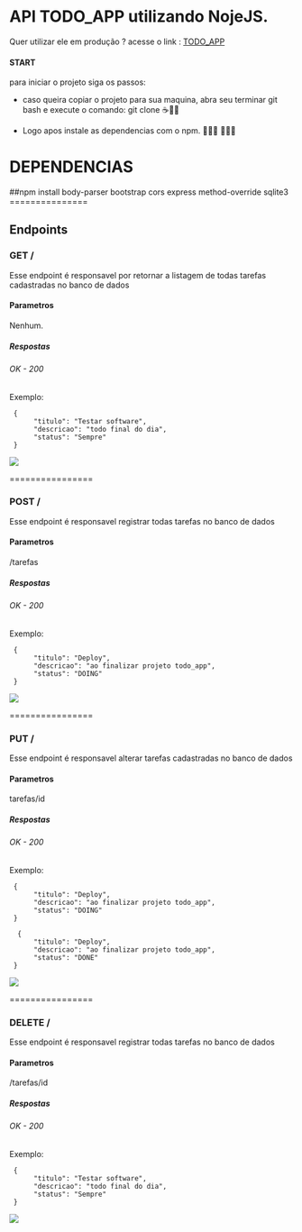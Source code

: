 # API TODO_APP utilizando NojeJS.

Quer utilizar ele em produção ? 
acesse o link :
<a href="https://limitless-chamber-55054.herokuapp.com">TODO_APP</a>


#### START 
para iniciar o projeto siga os passos: 
* caso queira copiar o projeto para sua maquina, abra seu terminar git bash e execute o comando: git clone ☕🤞🏾

* Logo apos instale as dependencias com o npm. 👨🏾‍💻 👩🏾‍💻
<h1>DEPENDENCIAS</h1>
   ##npm install 
     body-parser
     bootstrap
     cors
     express
     method-override
     sqlite3
===============


## Endpoints 

### GET / 
Esse endpoint é responsavel por retornar a listagem de todas tarefas cadastradas no banco de dados 
#### Parametros 
Nenhum.

##### Respostas
###### OK - 200 
Exemplo:

```
 {
      "titulo": "Testar software",
      "descricao": "todo final do dia",
      "status": "Sempre"
 }
```



<img src="https://user-images.githubusercontent.com/56409950/94768705-83670580-0386-11eb-9740-acae4e78883f.JPG"/>

================

### POST / 
Esse endpoint é responsavel registrar todas tarefas no banco de dados 
#### Parametros 
/tarefas

##### Respostas
###### OK - 200 
Exemplo:

```
 {
      "titulo": "Deploy",
      "descricao": "ao finalizar projeto todo_app",
      "status": "DOING"
 }
```



![](https://user-images.githubusercontent.com/56409950/94769605-d2159f00-0388-11eb-8689-39e2633e8b90.gif)


================


### PUT / 
Esse endpoint é responsavel alterar tarefas cadastradas no banco de dados 
#### Parametros 
tarefas/id

##### Respostas
###### OK - 200 
Exemplo:

```
 {
      "titulo": "Deploy",
      "descricao": "ao finalizar projeto todo_app",
      "status": "DOING"
 }
 
  {
      "titulo": "Deploy",
      "descricao": "ao finalizar projeto todo_app",
      "status": "DONE"
 }
```



![](https://user-images.githubusercontent.com/56409950/94770013-db533b80-0389-11eb-8a12-507ed5223bb7.gif)

================

### DELETE / 
Esse endpoint é responsavel registrar todas tarefas no banco de dados 
#### Parametros 
/tarefas/id

##### Respostas
###### OK - 200 
Exemplo:

```
 {
      "titulo": "Testar software",
      "descricao": "todo final do dia",
      "status": "Sempre"
 }
 ```
 ![](https://user-images.githubusercontent.com/56409950/94770027-e312e000-0389-11eb-81e9-d7fa911917d4.gif)
